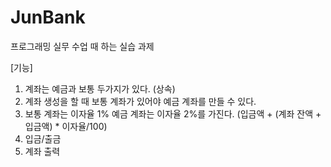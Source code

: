 # JunBank
프로그래밍 실무 수업 때 하는 실습 과제
  
  
[기능]
1. 계좌는 예금과 보통 두가지가 있다. (상속)
2. 계좌 생성을 할 때 보통 계좌가 있어야 예금 계좌를 만들 수 있다.
3. 보통 계좌는 이자율 1% 예금 계좌는 이자율 2%를 가진다. (입금액 + (계좌 잔액 + 입금액) * 이자율/100)
4. 입금/출금
5. 계좌 출력

